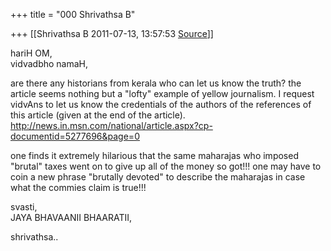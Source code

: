 +++
title = "000 Shrivathsa B"

+++
[[Shrivathsa B	2011-07-13, 13:57:53 [Source](https://groups.google.com/g/bvparishat/c/YrPNfphl1RY)]]



hariH OM,  
vidvadbho namaH,  
  

 are there any historians from kerala who can let us know the truth? the article seems nothing but a "lofty" example of yellow journalism. I request vidvAns to let us know the credentials of the authors of the references of this article (given at the end of the article).  
<http://news.in.msn.com/national/article.aspx?cp-documentid=5277696&page=0>  
  
 one finds it extremely hilarious that the same maharajas who imposed "brutal" taxes went on to give up all of the money so got!!! one may have to coin a new phrase "brutally devoted" to describe the maharajas in case what the commies claim is true!!!  
  
svasti,  
 JAYA BHAVAANII BHAARATII,  

shrivathsa..  

  


